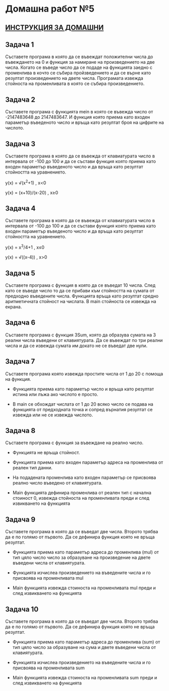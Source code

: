 # Домашна работ №5

## [ИНСТРУКЦИЯ ЗА ДОМАШНИ](README.md)

## Задача 1

Съставете програма в която да се въвеждат положителни числа до въвеждането на 0 и функция за намиране на произведението на две числа. Когато се въведе число да се подаде на функцията заедно с променлива в кочто се събира пройзведението и да се върне като резултат произведението на двете числа. Програмата извежда стойноста на променливата в която се събира произведението.

## Задача 2

Съставете програма с функцията mein в която се въвежда число от -2147483648 до 2147483647. И функция която приема като входен параметър въведеното число и връща като резултат броя на цифрите на числото.

## Задача 3

Съставете програма в която да се въвежда от клавиатурата число в интервала от -100 до 100 и да се състави функция която приема като входен параметър въведеното число и да връща като резултат стойността на уравнението.


y(x) = √(x<sup>2</sup>+1) , x<0

y(x) = (x+10)/(x-20) , x≥0


## Задача 4

Съставете програма в която да се въвежда от клавиатурата число в интервала от -100 до 100 и да се състави функция която приема като входен параметър въведеното число и да връща като резултат стойността на уравнението.

y(x) = x<sup>3</sup>/4+1 , x≤0

y(x) = √((x-4)) , x>0

## Задача 5

Съставете програма с функция в която да се въведат 10 числа. След като се въведe число то да се прибави към стойността на сумата от предходно въведените числа. Функцията връща като резултат средно аритметичната стойност на числата. В main стойноста се извежда на екрана.

## Задача 6

Съставете програма с функция 3Sum, която да образува сумата на 3 реални числа въведени от клавиятурата. Да се въвеждат по три реални числа и да се извежда сумата им докато не се въведат две нули.

## Задача 7

Съставете програма която извежда простите числа от 1 до 20 с помоща на функция. 

- Функцията приема като параметър число и връща като резултат истина или лъжа ако числото е просто.

- В main се обхождат числата от 1 до 20 всяко число се подава на функцията от предходната точка и сопред върнатия резултат се извежда или не се извежда числото.


## Задача 8

Съставете програма с функция за въвеждане на реално число. 

- Функцията не връща стойност. 

- Функцията приема като входен параметър адреса на променлива от реален тип данни.

- На подадената променлива като входен параметър се присвоява реално число въведено от клавиятурата.

- Main функцията дефинира променлива от реален тип с начална стоиност 0, извежда стойноста на променливата преди и след извикването на функцията 

## Задача 9

Съставете програма в която да се въведат две числа. Второто трябва да е по голямо от първото. Да се дефинира функция която не връща резултат. 

- Функцията приема като параметър адреса до променлива (mul) от тип цяло число число за образуване на произведение на двете въведени числа от клавиятурата. 

- Функцията изчислеа произведението на въведените числа и го присвоява на променливата mul

- Main функцията извежда стоиноста на променливата mul преди и след извикването на функцията 

## Задача 10

Съставете програма в която да се въведат две числа. Второто трябва да е по голямо от първото. Да се дефинира функция която не връща резултат. 

- Функцията приема като параметър адреса до променлива (sum) от тип цяло число за образуване на сума и двете въведени числа от клавиятурата. 

- Функцията изчислеа произведението на въведените числа и го присвоява на променливата sum

- Main функцията извежда стоиноста на променливата sum преди и след извикването на функцията 



